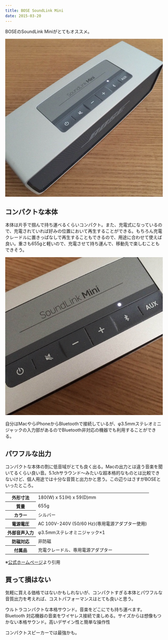 ```yaml
---
title: BOSE SoundLink Mini
date: 2015-03-20
---
```


BOSEのSoundLink Miniがとてもオススメ。

![](./soundlink-mini.jpg)

## コンパクトな本体

本体は片手で掴んで持ち運べるくらいコンパクト。また、充電式になっているので、充電されていれば好みの位置において再生することができる。もちろん充電クレードルに置きっぱなしで再生することもできるので、用途に合わせて使えば良い。重さも655gと軽いので、充電させて持ち運んで、移動先で楽しむこともできそう。

![](./buttons.jpg)

自分はMacやらiPhoneからBluetoothで接続しているが、φ3.5mmステレオミニジャックの入力部があるのでBluetooth非対応の機器でも利用することができる。

## パワフルな出力

コンパクトな本体の割に低音域がとても良く出る。Macの出力とは違う音楽を聞いてるくらい良い音。5.1chサラウンド〜みたいな超本格的なものとは比較できないけど、個人用途では十分な音質と出力かと思う。この辺りはさすがBOSEといったところ。

<table>
  <tr>
    <th>外形寸法</th>
    <td>180(W) x 51(H) x 59(D)mm</td>
  </tr>
  <tr>
    <th>質量</th>
    <td>655g</td>
  </tr>
  <tr>
    <th>カラー</th>
    <td>シルバー</td>
  </tr>
  <tr>
    <th>電源電圧</th>
    <td>AC 100V-240V (50/60 Hz)(専用電源アダプター使用)</td>
  </tr>
  <tr>
    <th>外部音声入力</th>
    <td>φ3.5mmステレオミニジャック×1</td>
  </tr>
  <tr>
    <th>防磁対応</th>
    <td>非防磁</td>
  </tr>
  <tr>
    <th>付属品</th>
    <td>充電クレードル、専用電源アダプター</td>
  </tr>
</table>

※[公式ホームページ](http://www.bose.co.jp/jp_jp?url=/consumer_audio/multimedia_speakers/bluetooth_speakers/soundlink_mini/slmini_spec.jsp)より引用

## 買って損はない

気軽に買える価格ではないかもしれないが、コンパクトすぎる本体とパワフルな音質出力を考えれば、コストパフォーマンスはとても良いと思う。

<affiliate-link
  src="https://images-na.ssl-images-amazon.com/images/I/61qlhFddcFL._SX425_.jpg"
  href="https://www.amazon.co.jp/dp/B00D89H1NO/"
  tag="1000ch-22"
  title="Bose SoundLink Mini ポータブルワイヤレススピーカー Bluetooth対応 シルバー SLink Mini">
  ウルトラコンパクトな本格サウンド。音楽をどこにでも持ち運べます。Bluetooth 対応機器の音楽をワイヤレス接続で楽しめる。サイズからは想像もつかない本格サウンド。高いデザイン性と簡単な操作性
</affiliate-link>

コンパクトスピーカーでは最強かも。
